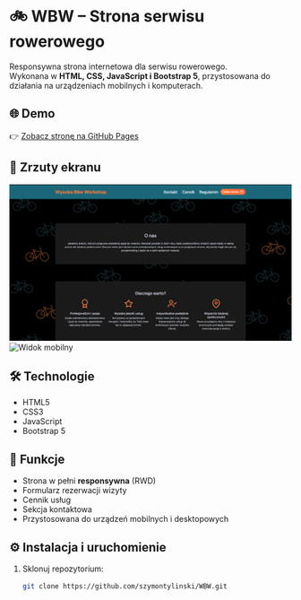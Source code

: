 # 🚲 WBW – Strona serwisu rowerowego

Responsywna strona internetowa dla serwisu rowerowego.  
Wykonana w **HTML, CSS, JavaScript i Bootstrap 5**, przystosowana do działania na urządzeniach mobilnych i komputerach.

## 🌐 Demo
👉 [Zobacz stronę na GitHub Pages](https://szymon.tylinski.github.io/WBW/)

## 📸 Zrzuty ekranu
![Strona główna](img/screenshot-home.png)
![Widok mobilny](img/screenshot-mobile.png)

## 🛠️ Technologie
- HTML5
- CSS3
- JavaScript
- Bootstrap 5

## 🚀 Funkcje
- Strona w pełni **responsywna** (RWD)
- Formularz rezerwacji wizyty
- Cennik usług
- Sekcja kontaktowa
- Przystosowana do urządzeń mobilnych i desktopowych

## ⚙️ Instalacja i uruchomienie
1. Sklonuj repozytorium:
   ```bash
   git clone https://github.com/szymontylinski/WBW.git
